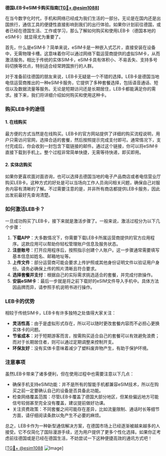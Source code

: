 **德国LEB卡eSIM卡购买指南[[TG💪+ @esim1088](https://t.me/s/esim1088)]**

在当今数字化时代，手机和网络已经成为我们生活的一部分。无论是在国内还是出国旅行，通信工具的便捷性直接影响到我们的出行体验。如果你计划前往德国，或者已经在德国生活、工作或学习，那么了解如何购买和使用LEB卡（德国本地的eSIM卡）就显得尤为重要了。

首先，什么是eSIM卡？简单来说，eSIM卡是一种嵌入式芯片，直接安装在设备中，无需物理卡槽。这意味着你可以通过网络下载运营商提供的虚拟SIM卡，从而激活服务。相比于传统的实体SIM卡，eSIM卡具有体积小、不易丢失、支持多号码切换等优点，特别适合经常跨国旅行的人群。

对于准备前往德国的朋友来说，LEB卡无疑是一个不错的选择。LEB卡是德国当地电信运营商推出的一种eSIM卡服务，它提供了多种套餐选择，包括语音通话、短信以及数据流量等服务。无论是短期访问还是长期居住，LEB卡都能满足你的需求。接下来，我们将详细介绍如何购买和使用这种卡。

### 购买LEB卡的途径

#### 1. 在线购买
最方便的方式当然是在线购买。LEB卡的官方网站提供了详细的购买流程说明，用户只需访问官网，选择合适的套餐，然后按照提示完成支付即可。通常情况下，支付完成后，你会收到一封包含下载链接的邮件。通过这个链接，你可以将eSIM卡直接下载到手机上。整个过程非常简单快捷，无需等待快递，即买即用。

#### 2. 实体店购买
如果你更喜欢面对面咨询，也可以选择去德国当地的电子产品商店或者电信营业厅购买LEB卡。这种方式的好处是可以当场向工作人员询问相关问题，确保自己对服务内容有清晰的了解。不过需要注意的是，并非所有商店都提供LEB卡服务，因此出发前最好先查询清楚。

### 如何激活LEB卡？

一旦成功购买了LEB卡，接下来就是激活步骤了。一般来说，激活过程分为以下几个步骤：

1. **下载APP**：大多数情况下，你需要下载LEB卡所属运营商提供的官方应用程序。这款应用可以帮助你轻松管理账户信息及服务状态。
2. **注册账号**：打开应用程序后，按照指示创建个人账户。这一步骤通常需要填写基本信息如姓名、邮箱地址等。
3. **上传文件**：部分运营商可能会要求上传护照或其他身份证明文件以验证用户身份。请务必确保上传的照片清晰且符合要求。
4. **选择套餐并支付**：根据自己的实际需求挑选适合的套餐，并完成付款操作。
5. **安装eSIM卡**：最后一步就是将之前下载好的eSIM文件导入手机中。具体方法因品牌而异，请参照手机说明书进行操作。

### LEB卡的优势

相较于传统SIM卡，LEB卡有许多独特之处值得大家关注：

- **灵活性高**：由于是虚拟形式存在，所以可以随时更改套餐内容而不必担心更换实体卡的问题。
- **节省成本**：对于短期游客而言，按需购买适合自己的套餐可以有效避免浪费；而对于长期居住者，则可以通过定期调整来控制开支。
- **环保友好**：没有实体卡意味着减少了塑料废弃物产生，有助于保护环境。

### 注意事项

虽然LEB卡带来了诸多便利，但在使用过程中也需要注意以下几点：

- 确保手机支持eSIM功能：并不是所有的智能手机都兼容eSIM技术，所以在购买之前一定要确认自己的设备是否具备此功能。
- 检查网络覆盖范围：尽管LEB卡覆盖了德国大部分地区，但某些偏远地方可能信号较弱甚至完全没有覆盖，建议提前做好功课。
- 关注资费政策：不同套餐之间可能存在差异，比如流量限制、通话时长等细节方面，请仔细阅读条款以免产生不必要的麻烦。

总之，LEB卡作为一种新型通信解决方案，在德国市场上已经逐渐被越来越多的人接受。它不仅简化了国际漫游手续，还为用户提供了更多个性化选择。如果你正考虑前往德国或是已经在德国生活，不妨尝试一下这种便捷高效的通讯方式吧！

[[TG💪+ @esim1088](https://t.me/s/esim1088) ![Image](https://i.postimg.cc/4NQfJmqS/Snipaste-2025-05-13-00-14-12.png)]